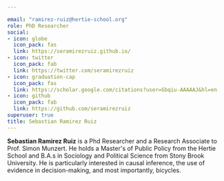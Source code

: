 ```yaml
---

email: "ramirez-ruiz@hertie-school.org"
role: PhD Researcher
social:
- icon: globe
  icon_pack: fas
  link: https://seramirezruiz.github.io/
- icon: twitter
  icon_pack: fab
  link: https://twitter.com/seramirezruiz
- icon: graduation-cap
  icon_pack: fas
  link: https://scholar.google.com/citations?user=Gbqiu-AAAAAJ&hl=en
- icon: github
  icon_pack: fab
  link: https://github.com/seramirezruiz
superuser: true
title: Sebastian Ramirez Ruiz
---
```


**Sebastian Ramirez Ruiz** is a Phd Researcher and a Research Associate to Prof. Simon Munzert. He holds a Master's of Public Policy from the Hertie School and B.A.s in Sociology and Political Science from Stony Brook University. He is particularly interested in causal inference, the use of evidence in decision-making, and most importantly, bicycles.
